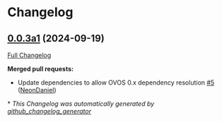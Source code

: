 # Changelog

## [0.0.3a1](https://github.com/NeonGeckoCom/neon-phal-plugin-monitoring/tree/0.0.3a1) (2024-09-19)

[Full Changelog](https://github.com/NeonGeckoCom/neon-phal-plugin-monitoring/compare/0.0.2...0.0.3a1)

**Merged pull requests:**

- Update dependencies to allow OVOS 0.x dependency resolution [\#5](https://github.com/NeonGeckoCom/neon-phal-plugin-monitoring/pull/5) ([NeonDaniel](https://github.com/NeonDaniel))



\* *This Changelog was automatically generated by [github_changelog_generator](https://github.com/github-changelog-generator/github-changelog-generator)*
